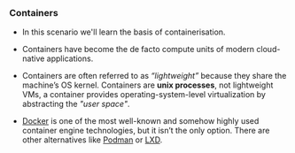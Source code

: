 
<br>

### Containers

* In this scenario we'll learn the basis of containerisation.

* Containers have become the de facto compute units of modern cloud-native applications.

* Containers are often referred to as *“lightweight”* because they share the machine’s OS kernel. Containers are **unix processes**, not lightweight VMs, a container provides operating-system-level virtualization by abstracting the *"user space"*.

* [Docker](https://hub.docker.com/) is one of the most well-known and somehow highly used container engine technologies, but it isn’t the only option. There are other alternatives  like [Podman](https://podman.io/) or [LXD](https://linuxcontainers.org/lxd/).




